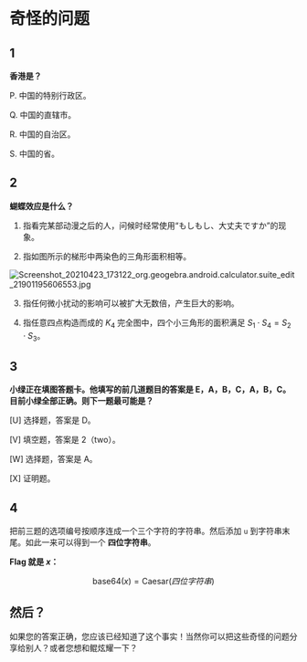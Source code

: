 # 奇怪的问题

## 1

**香港是？**

P. 中国的特别行政区。

Q. 中国的直辖市。

R. 中国的自治区。

S. 中国的省。

## 2

**蝴蝶效应是什么？**

1. 指看完某部动漫之后的人，问候时经常使用“もしもし、大丈夫ですか”的现象。

2. 指如图所示的梯形中两染色的三角形面积相等。

![Screenshot_20210423_173122_org.geogebra.android.calculator.suite_edit_21901195606553.jpg](https://i.loli.net/2021/04/23/qhbS1mJKHE7RYtG.jpg)

3. 指任何微小扰动的影响可以被扩大无数倍，产生巨大的影响。

4. 指任意四点构造而成的 $K_4$ 完全图中，四个小三角形的面积满足 $S_1 \cdot S_4 = S_2 \cdot S_3$。

## 3

**小绿正在填图答题卡。他填写的前几道题目的答案是 E，A，B，C，A，B，C。目前小绿全部正确。则下一题最可能是？**

[U]  选择题，答案是 D。

[V] 填空题，答案是 $2$（two）。

[W]  选择题，答案是 A。

[X] 证明题。

## 4

把前三题的选项编号按顺序连成一个三个字符的字符串。然后添加 `u` 到字符串末尾。如此一来可以得到一个 **四位字符串**。

**Flag 就是 $x$：**

$$\text{base64(}x\text{)}=\text{Caesar(}四位字符串\text{)}$$

## 然后？

如果您的答案正确，您应该已经知道了这个事实！当然你可以把这些奇怪的问题分享给别人？或者您想和鲲炫耀一下？
